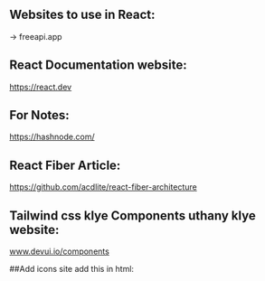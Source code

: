 ## Websites to use in React:

-> freeapi.app

## React Documentation website:

https://react.dev

## For Notes:

https://hashnode.com/

## React Fiber Article:

https://github.com/acdlite/react-fiber-architecture

## Tailwind css klye Components uthany klye website:

www.devui.io/components

##Add icons site add this in html:
<link
  rel="stylesheet"
  href="https://unpkg.com/@material-tailwind/html@latest/styles/material-tailwind.css"
/>


<link
  rel="stylesheet"
  href="https://cdnjs.cloudflare.com/ajax/libs/font-awesome/5.15.2/css/all.min.css"
  integrity="sha512-HK5fgLBL+xu6dm/Ii3z4xhlSUyZgTT9tuc/hSrtw6uzJOvgRr2a9jyxxT1ely+B+xFAmJKVSTbpM/CuL7qxO8w=="
  crossorigin="anonymous"
/>
